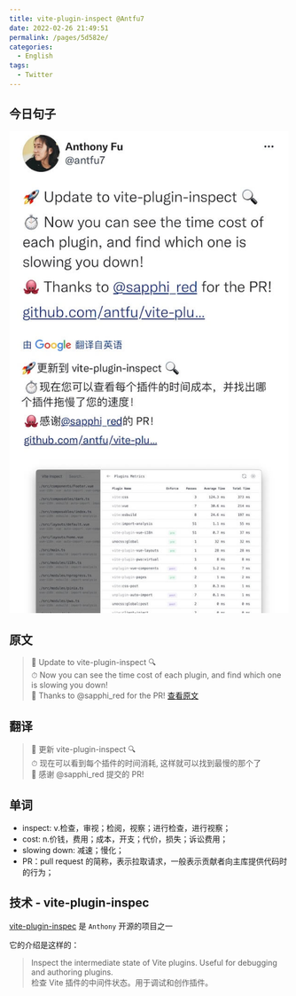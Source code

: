 ```yaml
---
title: vite-plugin-inspect @Antfu7
date: 2022-02-26 21:49:51
permalink: /pages/5d582e/
categories:
  - English
tags:
  - Twitter
---
```


## 今日句子

![今日Twitter](./images/vite-plugin-inspect.jpg)

## 原文

> 🚀 Update to vite-plugin-inspect 🔍<br>
> ⏱ Now you can see the time cost of each plugin, and find which one is slowing you down!<br>
> 🐙 Thanks to @sapphi_red for the PR!
> [查看原文](https://twitter.com/antfu7/status/1497483067757252614)

## 翻译

> 🚀 更新 vite-plugin-inspect 🔍<br/>
> ⏱ 现在可以看到每个插件的时间消耗, 这样就可以找到最慢的那个了<br>
> 🐙 感谢 @sapphi_red 提交的 PR!

## 单词

- inspect: v.检查，审视；检阅，视察；进行检查，进行视察；
- cost: n.价钱，费用；成本，开支；代价，损失；诉讼费用；
- slowing down: 减速；慢化；
- PR：pull request 的简称，表示拉取请求，一般表示贡献者向主库提供代码时的行为；

## 技术 - vite-plugin-inspec

[vite-plugin-inspec](https://github.com/antfu/vite-plugin-inspect) 是 `Anthony` 开源的项目之一

它的介绍是这样的：

> Inspect the intermediate state of Vite plugins. Useful for debugging and authoring plugins.<br/>
> 检查 Vite 插件的中间件状态。用于调试和创作插件。
